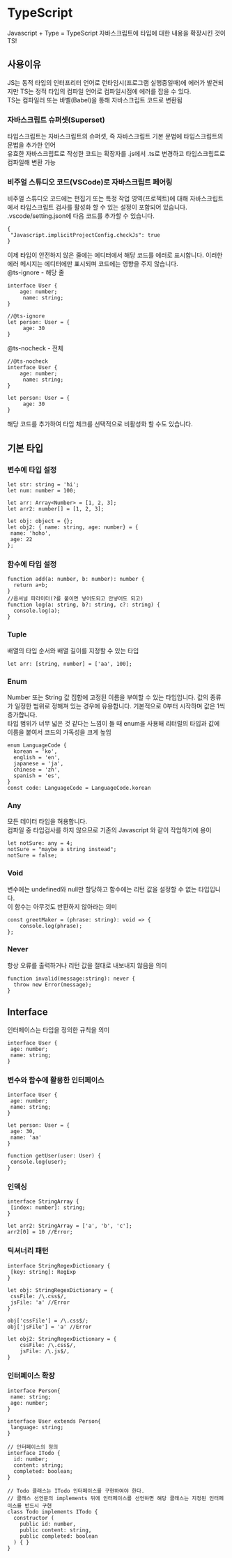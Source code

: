# TypeScript
Javascript + Type = TypeScript 자바스크립트에 타입에 대한 내용을 확장시킨 것이 TS! 
## 사용이유 
JS는 동적 타입의 인터프리터 언어로 런타임시(프로그램 실행중일때)에 에러가 발견되지만 TS는 정적 타입의 컴파일 언어로 컴파일시점에 에러를 잡을 수 있다.  
TS는 컴파일러 또는 바벨(Babel)을 통해 자바스크립트 코드로 변환됨  
### 자바스크립트 슈퍼셋(Superset)  
타입스크립트는 자바스크립트의 슈퍼셋, 즉 자바스크립트 기본 문법에 타입스크립트의 문법을 추가한 언어  
유효한 자바스크립트로 작성한 코드는 확장자를 .js에서 .ts로 변경하고 타입스크립트로 컴파일해 변환 가능  

### 비주얼 스튜디오 코드(VSCode)로 자바스크립트 페어링
비주얼 스튜디오 코드에는 편집기 또는 특정 작업 영역(프로젝트)에 대해 자바스크립트에서 타입스크립트 검사를 활성화 할 수 있는 설정이 포함되어 있습니다. .vscode/setting.json에 다음 코드를 추가할 수 있습니다.
~~~
{
 "Javascript.implicitProjectConfig.checkJs": true
}
~~~

이제 타입이 안전하지 않은 줄에는 에디터에서 해당 코드를 에러로 표시합니다. 이러한 에러 메시지는 에디터에만 표시되며 코드에는 영향을 주지 않습니다.  
@ts-ignore - 해당 줄  
~~~
interface User {
    age: number;
     name: string;
}

//@ts-ignore
let person: User = {
     age: 30
}
~~~

@ts-nocheck - 전체  
~~~
//@ts-nocheck
interface User {
    age: number;
     name: string;
}

let person: User = {
     age: 30
}
~~~
해당 코드를 추가하여 타입 체크를 선택적으로 비활성화 할 수도 있습니다.  

## 기본 타입
### 변수에 타입 설정
~~~
let str: string = 'hi';
let num: number = 100;

let arr: Array<Number> = [1, 2, 3];
let arr2: number[] = [1, 2, 3];

let obj: object = {};
let obj2: { name: string, age: number} = {
 name: 'hoho',
 age: 22
};
~~~

### 함수에 타입 설정
~~~
function add(a: number, b: number): number {
  return a+b;
}
//옵셔널 파라미터(?를 붙이면 넣어도되고 안넣어도 되고)
function log(a: string, b?: string, c?: string) {
  console.log(a);
}
~~~

### Tuple
배열의 타입 순서와 배열 길이를 지정할 수 있는 타입
~~~
let arr: [string, number] = ['aa', 100];
~~~

### Enum
Number 또는 String 값 집합에 고정된 이름을 부여할 수 있는 타입입니다. 값의 종류가 일정한 범위로 정해져 있는 경우에 유용합니다. 기본적으로 0부터 시작하며 값은 1씩 증가합니다.  
타입 범위가 너무 넓은 것 같다는 느낌이 들 때 enum을 사용해 리터럴의 타입과 값에 이름을 붙여서 코드의 가독성을 크게 높임  
~~~
enum LanguageCode {
  korean = 'ko',
  english = 'en',
  japanese = 'ja',
  chinese = 'zh',
  spanish = 'es',
}
const code: LanguageCode = LanguageCode.korean
~~~

### Any
모든 데이터 타입을 허용합니다.  
컴파일 중 타입검사를 하지 않으므로 기존의 Javascript 와 같이 작업하기에 용이
~~~
let notSure: any = 4;
notSure = "maybe a string instead";
notSure = false;
~~~

### Void
변수에는 undefined와 null만 할당하고 함수에는 리턴 값을 설정할 수 없는 타입입니다.  
이 함수는 아무것도 반환하지 않아라는 의미
~~~
const greetMaker = (phrase: string): void => {
	console.log(phrase);
};
~~~

### Never
항상 오류를 출력하거나 리턴 값을 절대로 내보내지 않음을 의미
~~~
function invalid(message:string): never {
  throw new Error(message);
}
~~~

## Interface 
인터페이스는 타입을 정의한 규칙을 의미  
~~~
interface User {
 age: number;
 name: string;
}
~~~
### 변수와 함수에 활용한 인터페이스
~~~
interface User {
 age: number;
 name: string;
}

let person: User = {
 age: 30,
 name: 'aa'
}

function getUser(user: User) {
 console.log(user);
}
~~~

### 인덱싱
~~~
interface StringArray {
 [index: number]: string;
}

let arr2: StringArray = ['a', 'b', 'c'];
arr2[0] = 10 //Error;
~~~

### 딕셔너리 패턴
~~~
interface StringRegexDictionary {
 [key: string]: RegExp
}

let obj: StringRegexDictionary = {
 cssFile: /\.css$/,
 jsFile: 'a' //Error
}

obj['cssFile'] = /\.css$/;
obj['jsFile'] = 'a' //Error

let obj2: StringRegexDictionary = {
    cssFile: /\.css$/,
    jsFile: /\.js$/,
}
~~~

### 인터페이스 확장
~~~
interface Person{
 name: string;
 age: number;
}

interface User extends Person{
 language: string;
}

// 인터페이스의 정의
interface ITodo {
  id: number;
  content: string;
  completed: boolean;
}

// Todo 클래스는 ITodo 인터페이스를 구현하여야 한다.
// 클래스 선언문의 implements 뒤에 인터페이스를 선언하면 해당 클래스는 지정된 인터페이스를 반드시 구현
class Todo implements ITodo {
  constructor (
    public id: number,
    public content: string,
    public completed: boolean
  ) { }
}
~~~

